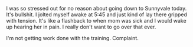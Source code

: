 I was so stressed out for no reason about going down to Sunnyvale today. It's bullshit. I jolted myself awake at 5:45 and just kind of lay there gripped with tension. It's like a flashback to when mom was sick and I would wake up hearing her in pain. I really don't want to go over that ever.

I'm not getting work done with the training. Complaint. 
